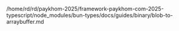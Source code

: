 /home/rd/rd/paykhom-2025/framework-paykhom-com-2025-typescript/node_modules/bun-types/docs/guides/binary/blob-to-arraybuffer.md